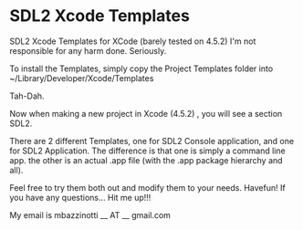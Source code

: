 SDL2 Xcode Templates
======================

SDL2 Xcode Templates for XCode (barely tested on 4.5.2) I'm not responsible for any harm done. Seriously.

To install the Templates, simply copy the Project Templates folder into ~/Library/Developer/Xcode/Templates

Tah-Dah.

Now when making a new project in Xcode (4.5.2) , you will see a section SDL2. 

There are 2 different Templates, one for SDL2 Console application, and one for SDL2 Application.
The difference is that one is simply a command line app.
the other is an actual .app file (with the .app package hierarchy and all).

Feel free to try them both out and modify them to your needs. Havefun! If you have any questions... Hit me up!!!

My email is mbazzinotti __ AT __ gmail.com


